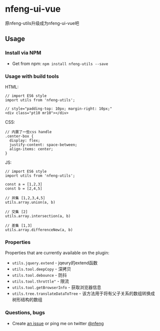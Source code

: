 # nfeng-ui-vue

原nfeng-utils升级成为nfeng-ui-vue吧

## Usage

### Install via NPM

- Get from npm:  ```npm install nfeng-utils --save ```


### Usage with build tools

HTML:
```
// import ES6 style
import utils from 'nfeng-utils';

// style="padding-top: 10px; margin-right: 10px;"
<div class="pt10 mr10"></div>
```

CSS:
```
// 内置了一些css handle
.center-box {
  display: flex;
  justify-content: space-between;
  align-items: center;
}
```

JS:
```
// import ES6 style
import utils from 'nfeng-utils';

const a = [1,2,3]
const b = [2,4,5]

// 并集 [1,2,3,4,5]
utils.array.union(a, b)

// 交集 [2]
utils.array.intersection(a, b)

// 差集 [1,3]
utils.array.differenceNew(a, b)
```

### Properties

Properties that are currently available on the plugin:

 - ```utils.jquery.extend``` - jqeury的extend函数
 - ```utils.tool.deepCopy``` - 深拷贝
 - ```utils.tool.debounce``` - 防抖
 - ```utils.tool.throttle"``` - 限流
 - ```utils.tool.getBrowserInfo``` - 获取浏览器信息
 - ```utils.tree.translateDataToTree``` - 该方法用于将有父子关系的数组转换成树形结构的数组

### Questions, bugs

 - Create [an issue](https://github.com/N-feng/nfeng-utils/issues) or ping me on twitter [@nfeng](https://twitter.com/imnfeng)


